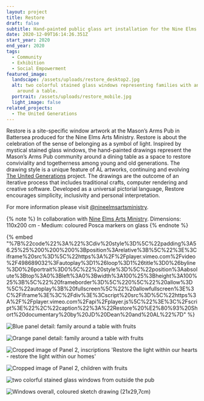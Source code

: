 ```yaml
---
layout: project
title: Restore
draft: false
subtitle: Hand-painted public glass art installation for the Nine Elms Art Ministry
date: 2020-12-09T16:14:26.351Z
start_year: 2020
end_year: 2020
tags:
  - Community
  - Exhibition
  - Social Empowerment
featured_image:
  landscape: /assets/uploads/restore_desktop2.jpg
  alt: two colorful stained glass windows representing families with animals
    around a table.
  portrait: /assets/uploads/restore_mobile.jpg
  light_image: false
related_projects:
  - The United Generations
---
```

Restore is a site-specific window artwork at the Mason’s Arms Pub in Battersea produced for the Nine Elms Arts Ministry. Restore is about the celebration of the sense of belonging as a symbol of light. Inspired by mystical stained glass windows, the hand-painted drawings represent the Mason’s Arms Pub community around a dining table as a space to restore conviviality and togetherness among young and old generations. The drawing style is a unique feature of AL artworks, continuing and evolving [The United Generations](https://www.theunitedgenerations.com) project. 
The drawings are the outcome of an iterative process that includes traditional crafts, computer rendering and creative software. Developed as a universal pictorial language, Restore encourages simplicity, inclusivity and personal interpretation. 

For more information please visit [@nineelmsartsministry](https://www.instagram.com/nineelmsartsministry/).

{% note %}
In collaboration with [Nine Elms Arts Ministry](https://nineelms.org/focus/nine-elms-arts-ministry).
Dimensions: 110x200 cm - Medium: coloured Posca markers on glass
{% endnote %}

{% embed "%7B%22code%22%3A%22%3Cdiv%20style%3D%5C%22padding%3A56.25%25%200%200%200%3Bposition%3Arelative%3B%5C%22%3E%3Ciframe%20src%3D%5C%22https%3A%2F%2Fplayer.vimeo.com%2Fvideo%2F498689032%3Fautoplay%3D1%26loop%3D1%26title%3D0%26byline%3D0%26portrait%3D0%5C%22%20style%3D%5C%22position%3Aabsolute%3Btop%3A0%3Bleft%3A0%3Bwidth%3A100%25%3Bheight%3A100%25%3B%5C%22%20frameborder%3D%5C%220%5C%22%20allow%3D%5C%22autoplay%3B%20fullscreen%5C%22%20allowfullscreen%3E%3C%2Fiframe%3E%3C%2Fdiv%3E%3Cscript%20src%3D%5C%22https%3A%2F%2Fplayer.vimeo.com%2Fapi%2Fplayer.js%5C%22%3E%3C%2Fscript%3E%22%2C%22caption%22%3A%22Restore%20%E2%80%93%20Short%20documentary%20by%20JD%20Dean%20and%20AL%22%7D" %}

![Blue panel detail: family around a table with fruits](/assets/uploads/panel1.jpg "Restore – Blue panel detail: family around a table with fruits")

![Orange panel detail: family around a table with fruits](/assets/uploads/panel2.jpg "Restore – Orange panel detail: family around a table with fruits")

![Cropped image of Panel 2, inscriptions 'Restore the light within our hearts - restore the light within our homes'](/assets/uploads/detail1.jpg "Restore – Blue panel detail, inscriptions")

![Cropped image of Panel 2, children with fruits](/assets/uploads/detail2.jpg "Restore – Blue panel detail, children with fruits")

![two colorful stained glass windows from outside the pub](/assets/uploads/dscf0201.jpg "Restore – Art installation from Battersea Park Road")

![Windows overall, coloured sketch drawing (21x29,7cm)](/assets/uploads/restore_sketch.jpg "Restore – Windows overall, coloured sketch (21x29,7cm)")